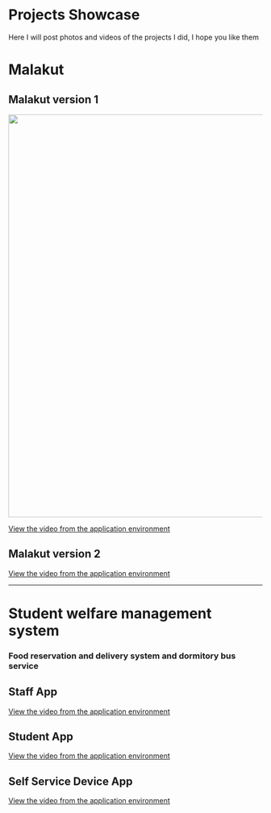 # Projects Showcase
Here I will post photos and videos of the projects I did, I hope you like them




# Malakut
## Malakut version 1
<!-- [![alt text](https://github.com/Mostafa-N-E/Projects-Showcase/blob/main/Projects%20images/malakut.png?raw=true "Logo")](https://github.com/Mostafa-N-E/Projects-Showcase/blob/main/Projects%20images/malakut.png) -->
<!-- [![alt text](https://github.com/Mostafa-N-E/Projects-Showcase/blob/main/Projects%20images/malakut-2.png?raw=true "Logo")](https://github.com/Mostafa-N-E/Projects-Showcase/blob/main/Projects%20images/malakut-2.png) -->


<img src="https://github.com/Mostafa-N-E/Projects-Showcase/blob/main/Projects%20images/malakut.png" width="800">

<a href="https://github.com/Mostafa-N-E/Projects-Showcase/blob/main/App%20gifs/malakut.gif"> View the video from the application environment </a>

## Malakut version 2
<a href="https://github.com/Mostafa-N-E/Projects-Showcase/blob/main/App%20gifs/malakut_2.gif"> View the video from the application environment </a>
__________________________________________________________



# Student welfare management system
### Food reservation and delivery system and dormitory bus service
## Staff App
<a href="https://github.com/Mostafa-N-E/Projects-Showcase/blob/main/App%20gifs/samad_staff_app.gif">View the video from the application environment</a>


## Student App
<a href="https://github.com/Mostafa-N-E/Projects-Showcase/blob/main/App%20gifs/samad_student_app.gif">View the video from the application environment</a>


## Self Service Device App
<a href="https://github.com/Mostafa-N-E/Projects-Showcase/blob/main/App%20gifs/self_service_device.gif">View the video from the application environment</a>
